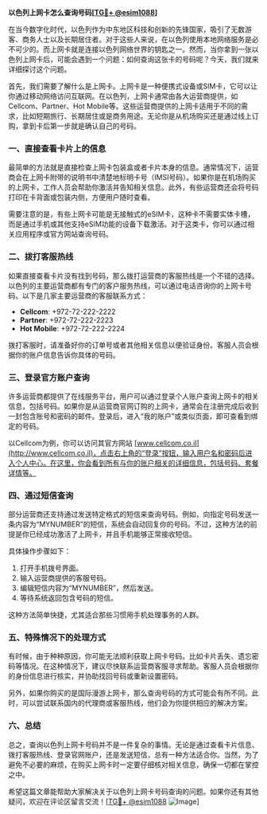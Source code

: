 **以色列上网卡怎么查询号码[[TG💪+ @esim1088](https://t.me/s/esim1088)]**

在当今数字化时代，以色列作为中东地区科技和创新的先锋国家，吸引了无数游客、商务人士以及长期居住者。对于这些人来说，在以色列使用本地网络服务是必不可少的。而上网卡就是连接以色列网络世界的钥匙之一。然而，当你拿到一张以色列上网卡后，可能会遇到一个问题：如何查询这张卡的号码呢？今天，我们就来详细探讨这个问题。

首先，我们需要了解什么是上网卡。上网卡是一种便携式设备或SIM卡，它可以让你通过移动网络访问互联网。在以色列，上网卡通常由各大运营商提供，如Cellcom、Partner、Hot Mobile等。这些运营商提供的上网卡适用于不同的需求，比如短期旅行、长期居住或是商务用途。无论你是从机场购买还是通过线上订购，拿到卡后第一步就是确认自己的号码。

### **一、直接查看卡片上的信息**

最简单的方法就是直接检查上网卡包装盒或者卡片本身的信息。通常情况下，运营商会在上网卡附带的说明书中清楚地标明卡号（IMSI号码）。如果你是在机场购买的上网卡，工作人员会帮助你激活并告知相关信息。此外，有些运营商还会将号码打印在卡背面或包装内侧，方便用户随时查看。

需要注意的是，有些上网卡可能是无接触式的eSIM卡，这种卡不需要实体卡槽，而是通过手机或其他支持eSIM功能的设备下载激活。对于这类卡，你可以通过相关应用程序或官方网站查询号码。

### **二、拨打客服热线**

如果直接查看卡片没有找到号码，那么拨打运营商的客服热线是一个不错的选择。以色列的主要运营商都有专门的客户服务热线，可以通过电话咨询你的上网卡号码。以下是几家主要运营商的客服联系方式：

- **Cellcom**: +972-72-222-2222  
- **Partner**: +972-72-222-2223  
- **Hot Mobile**: +972-72-222-2224  

拨打客服时，请准备好你的订单号或者其他相关信息以便验证身份。客服人员会根据你的账户信息告诉你具体的号码。

### **三、登录官方账户查询**

许多运营商都提供了在线服务平台，用户可以通过登录个人账户查询上网卡的相关信息，包括号码。如果你是从运营商官网订购的上网卡，通常会在注册完成后收到一封包含账号和密码的邮件。登录后，进入“我的账户”或类似页面，即可查看到绑定的号码。

以Cellcom为例，你可以访问其官方网站 [www.cellcom.co.il](http://www.cellcom.co.il)，点击右上角的“登录”按钮，输入用户名和密码后进入个人中心。在这里，你会看到所有与你的账户相关的详细信息，包括号码、套餐详情等。

### **四、通过短信查询**

部分运营商还支持通过发送特定格式的短信来查询号码。例如，向指定号码发送一条内容为“MYNUMBER”的短信，系统会自动回复你的号码。不过，这种方法的前提是你已经成功激活了上网卡，并且手机能够正常接收短信。

具体操作步骤如下：
1. 打开手机拨号界面。
2. 输入运营商提供的客服号码。
3. 编辑短信内容为“MYNUMBER”，然后发送。
4. 等待系统返回包含号码的短信。

这种方法简单快捷，尤其适合那些习惯用手机处理事务的人群。

### **五、特殊情况下的处理方式**

有时候，由于种种原因，你可能无法顺利获取上网卡号码。比如卡片丢失、遗忘密码等情况。在这种情况下，建议尽快联系运营商客服寻求帮助。客服人员会根据你的身份信息进行核实，并协助找回号码或重新设置密码。

另外，如果你购买的是国际漫游上网卡，那么查询号码的方式可能会有所不同。此时，可以尝试联系国内的代理商或客服热线，他们会为你提供相应的解决方案。

### **六、总结**

总之，查询以色列上网卡号码并不是一件复杂的事情。无论是通过查看卡片信息、拨打客服热线、登录官网账户，还是发送短信，总有一种方法适合你。当然，为了避免不必要的麻烦，在购买上网卡时一定要仔细核对相关信息，确保一切都在掌控之中。

希望这篇文章能帮助大家解决关于以色列上网卡号码查询的问题。如果你还有其他疑问，欢迎在评论区留言交流！[[TG💪+ @esim1088](https://t.me/s/esim1088) ![Image](https://i.postimg.cc/4NQfJmqS/Snipaste-2025-05-13-00-14-12.png)]